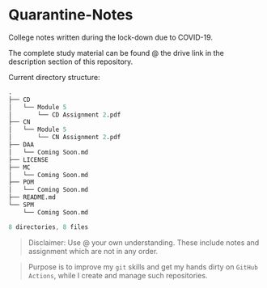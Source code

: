 # Quarantine-Notes

College notes written during the lock-down due to COVID-19.

The complete study material can be found @ the drive link in the description section of this repository.

Current directory structure:
```s
.
├── CD
│   └── Module 5
│       └── CD Assignment 2.pdf
├── CN
│   └── Module 5
│       └── CN Assignment 2.pdf
├── DAA
│   └── Coming Soon.md
├── LICENSE
├── MC
│   └── Coming Soon.md
├── POM
│   └── Coming Soon.md
├── README.md
└── SPM
    └── Coming Soon.md

8 directories, 8 files
```

> Disclaimer: Use @ your own understanding. These include notes and assignment which are not in any order. <br>

> Purpose is to improve my `git` skills and get my hands dirty on `GitHub Actions`, while I create and manage such repositories.